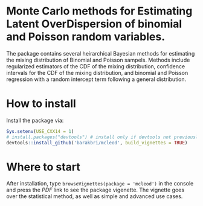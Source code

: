# Monte Carlo methods for Estimating Latent OverDispersion of binomial and Poisson random variables.

The package contains several heirarchical Bayesian methods for estimating the mixing distribution of Binomial and Poisson sampels. Methods include regularized estimators of the CDF of the mixing distribution, confidence intervals for the CDF of the mixing distribution, and binomial and Poisson regression with a random intercept term following a general distribution.

# How to install
Install the package via:

```r
Sys.setenv(USE_CXX14 = 1)
# install.packages("devtools") # install only if devtools not previously installed
devtools::install_github('barakbri/mcleod', build_vignettes = TRUE)
```

# Where to start
After installation, type `browseVignettes(package = 'mcleod')` in the console and press the *PDF* link to see the package vigenette. The vignette goes over the statistical method, as well as simple and advanced use cases.

